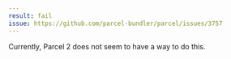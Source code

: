 ```yaml
---
result: fail
issue: https://github.com/parcel-bundler/parcel/issues/3757
---
```


Currently, Parcel 2 does not seem to have a way to do this.
